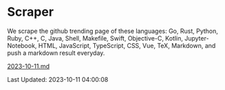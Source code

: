 # Scraper

We scrape the github trending page of these languages: Go, Rust, Python, Ruby, C++, C, Java, Shell, Makefile, Swift, Objective-C, Kotlin, Jupyter-Notebook, HTML, JavaScript, TypeScript, CSS, Vue, TeX, Markdown, and push a markdown result everyday.

[2023-10-11.md](https://github.com/yangwenmai/github-trending-backup/blob/master/2023-10-11.md)

Last Updated: 2023-10-11 04:00:08